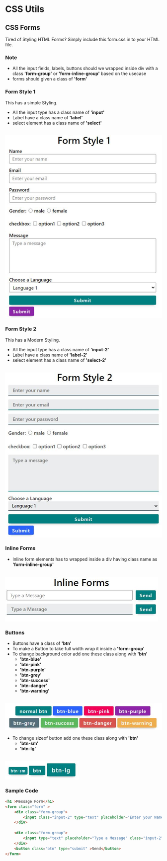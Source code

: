 # CSS Utils
## CSS Forms
Tired of Styling HTML Forms? Simply include this form.css in to your HTML file.
### Note
* All the input fields, labels, buttons should we wrapped inside div with a class **'form-group'** or **'form-inline-group'** based on the usecase
* forms should given a class of **'form'**

### Form Style 1
This has a simple Styling.
* All the input type has a class name of **'input'**
* Label have a class name of **'label'**
* select element has a class name of **'select'**
<br> <br>
<img src="./images/form-style-1.JPG" />

### Form Style 2
This has a Modern Styling.
* All the input type has a class name of **'input-2'**
* Label have a class name of **'label-2'**
* select element has a class name of **'select-2'**
<br> <br>
<img src="./images/form-style-2.JPG" />

### Inline Forms
* Inline form elements has to wrapped inside a div having class name as **'form-inline-group'**
<br> <br>
<img src="./images/inline-form.JPG" />  

### Buttons
* Buttons have a class of **'btn'**
* To make a Button to take full width wrap it inside a **'form-group'**
* To change background color add one these class along with **'btn'**
    * **'btn-blue'**
    * **'btn-pink'**
    * **'btn-purple'**
    * **'btn-grey'**
    * **'btn-success'** 
    * **'btn-danger'** 
    * **'btn-warning'** 
<br> <br>
<img src="./images/button.JPG" /> 

* To change sizeof button add one these class along with **'btn'**
    * **'btn-sm'**
    * **'btn-lg'**
<br> <br>
<img src="./images/button-size.JPG" /> 

### Sample Code
```html
<h1 >Message Form</h1>
<form class="form" >
    <div class="form-group">
        <input class="input-2" type="text" placeholder="Enter your Name"  required>
    </div>

    <div class="form-group">
        <input type="text" placeholder="Type a Message" class="input-2" required>
    </div>
    <button class="btn" type="submit" >Send</button>
</form>
```



